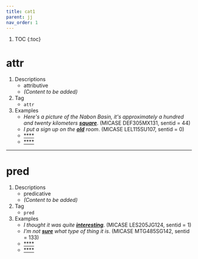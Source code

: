 ```yaml
---
title: cat1
parent: jj
nav_order: 1
---
```

1. TOC
{:toc}

# attr

1. Descriptions
    - attributive
    - *(Content to be added)*
2. Tag
    - `attr`
3. Examples
    - *Here's a picture of the Nabon Basin, it's approximately a hundred and twenty kilometers <ins>**square**</ins>*. (MICASE DEF305MX131, sentid = 44)
    - *I put a sign up on the <ins>**old**</ins> room*. (MICASE LEL115SU107, sentid = 0)
    - <ins>****</ins>
    - <ins>****</ins>

---

# pred

1. Descriptions
    - predicative
    - *(Content to be added)*
2. Tag
    - `pred`
3. Examples
    - *I thought it was quite <ins>**interesting**</ins>*. (MICASE LES205JG124, sentid = 1)
    - *I'm not <ins>**sure**</ins> what type of thing it is*. (MICASE MTG485SG142, sentid = 133)
    - <ins>****</ins>
    - <ins>****</ins>
